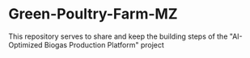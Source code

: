 # Green-Poultry-Farm-MZ
This repository serves to share and keep the building steps of the "AI-Optimized Biogas Production Platform" project 
